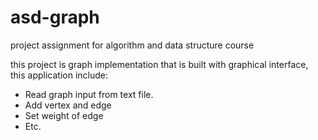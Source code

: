 # asd-graph

project assignment for algorithm and data structure course

this project is graph implementation that is built with graphical interface, this application include:
- Read graph input from text file.
- Add vertex and edge
- Set weight of edge
- Etc.
